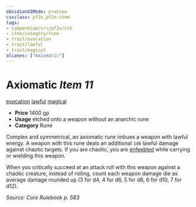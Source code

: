 ```yaml
---
obsidianUIMode: preview
cssclass: pf2e,pf2e-item
tags:
- compendium/src/pf2e/crb
- item/category/rune
- trait/evocation
- trait/lawful
- trait/magical
aliases: ["Axiomatic"]
---
```

# Axiomatic *Item 11*  
[evocation](/rules/traits/evocation.md)  [lawful](/rules/traits/lawful.md)  [magical](/rules/traits/magical.md)  

- **Price** 1400 gp
- **Usage** etched onto a weapon without an anarchic rune
- **Category** Rune

Complex and symmetrical, an axiomatic rune imbues a weapon with lawful energy. A weapon with this rune deals an additional `1d6` lawful damage against chaotic targets. If you are chaotic, you are [enfeebled](/rules/conditions.md#Enfeebled) while carrying or wielding this weapon.

When you critically succeed at an attack roll with this weapon against a chaotic creature, instead of rolling, count each weapon damage die as average damage rounded up (3 for d4, 4 for d6, 5 for d8, 6 for d10, 7 for d12).

*Source: Core Rulebook p. 583*